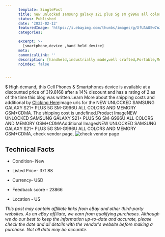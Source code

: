 ```yaml
---
      template: SinglePost
      title: new unlocked samsung galaxy s21 plus 5g sm g996u all colors and memory gsm cdma
      status: Published
      date: '2023-02-12'
      featuredImage: 'https://i.ebayimg.com/thumbs/images/g/XfUAAOSw7nJjt83t/s-l225.jpg'
      categories: 

      excerpt: >-
        [smartphone,device ,hand held device]
      meta:
      canonicalLink: ''
      description: [handheld,industrially made,well crafted,Portable,Mobile,Compact,Convenient,Lightweight,Maneuverable,Man-portable,Miniature,Carriable,Hand-held,Light,Holdable,Transportable,Mobile device,Pocket-sized,On-the-go,Wireless,Cordless,Compact size,Convenient size, smartphone,device ,hand held device]
      noindex: false

        
---
```

$
    High demand, this Cell Phones & Smartphones device is available at a discounted price of 319.8168 after a 14% discount and has a rating of 2 as of the time this blog was written.Learn More about the shipping costs and additional by [Clicking Here](https://www.ebay.com/itm/195547017542?hash=item2d8782b146%3Ag%3AXfUAAOSw7nJjt83t&mkevt=1&mkcid=1&mkrid=711-53200-19255-0&campid=%253CePNCampaignId%253E&customid=%253CreferenceId%253E&toolid=10049)image urls for the NEW UNLOCKED SAMSUNG GALAXY S21+ PLUS 5G SM-G996U ALL COLORS AND MEMORY GSM+CDMA. The shipping cost is undefined.Product ImageNEW UNLOCKED SAMSUNG GALAXY S21+ PLUS 5G SM-G996U ALL COLORS AND MEMORY GSM+CDMAAdditional ImagesNEW UNLOCKED SAMSUNG GALAXY S21+ PLUS 5G SM-G996U ALL COLORS AND MEMORY GSM+CDMA, check vendor page, ![check vendor page](https://origin-galleryplus.ebayimg.com/ws/web/195547017542_2_0_1/225x225.jpg,https://origin-galleryplus.ebayimg.com/ws/web/195547017542_3_0_1/225x225.jpg,https://origin-galleryplus.ebayimg.com/ws/web/195547017542_4_0_1/225x225.jpg,https://origin-galleryplus.ebayimg.com/ws/web/195547017542_5_0_1/225x225.jpg,https://origin-galleryplus.ebayimg.com/ws/web/195547017542_6_0_1/225x225.jpg,https://origin-galleryplus.ebayimg.com/ws/web/195547017542_7_0_1/225x225.jpg,https://origin-galleryplus.ebayimg.com/ws/web/195547017542_8_0_1/225x225.jpg,https://origin-galleryplus.ebayimg.com/ws/web/195547017542_9_0_1/225x225.jpg)
    
    

 ## Technical Facts 



     
      

 - Condition- New 


      

 - Listed Price- 371.88 


      

 - Currency- USD 


      

 - Feedback score - 23866 


      

 - Location - US 


      
      

 *_This post may contain affiliate links from eBay and other third-party websites. As an eBay affiliate, we earn from qualifying purchases. Although we do our best to keep the information up-to-date and accurate, please check the date and all details with the vendor's website before making a purchase. Not all data may be accurate._*



    
    
    
    
    